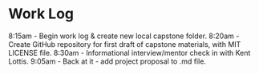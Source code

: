 # Work Log

8:15am - Begin work log & create new local capstone folder.
8:20am - Create GitHub repository for first draft of capstone materials, with MIT LICENSE file.
8:30am - Informational interview/mentor check in with Kent Lottis.
9:05am - Back at it - add project proposal to .md file.
